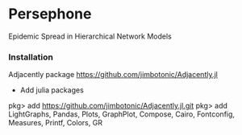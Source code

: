 # Persephone

Epidemic Spread in Hierarchical Network Models

### Installation

Adjacently package https://github.com/jimbotonic/Adjacently.jl

* Add julia packages

pkg> add https://github.com/jimbotonic/Adjacently.jl.git
pkg> add LightGraphs, Pandas, Plots, GraphPlot, Compose, Cairo, Fontconfig, Measures, Printf, Colors, GR
